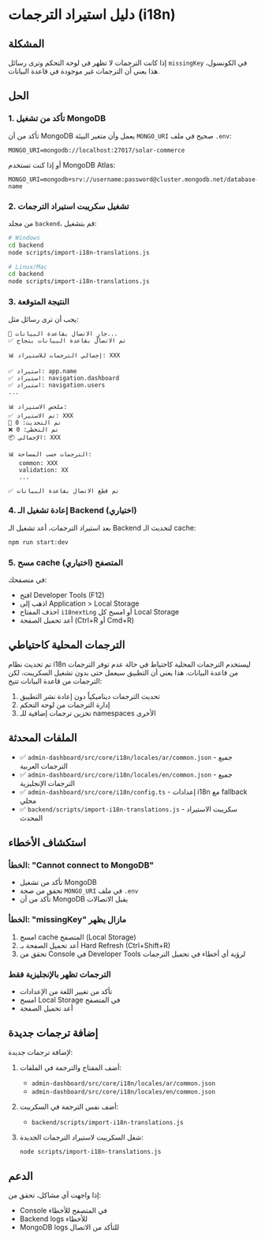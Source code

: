# دليل استيراد الترجمات (i18n)

## المشكلة
إذا كانت الترجمات لا تظهر في لوحة التحكم وترى رسائل `missingKey` في الكونسول، هذا يعني أن الترجمات غير موجودة في قاعدة البيانات.

## الحل

### 1. تأكد من تشغيل MongoDB
تأكد من أن MongoDB يعمل وأن متغير البيئة `MONGO_URI` صحيح في ملف `.env`:

```env
MONGO_URI=mongodb://localhost:27017/solar-commerce
```

أو إذا كنت تستخدم MongoDB Atlas:
```env
MONGO_URI=mongodb+srv://username:password@cluster.mongodb.net/database-name
```

### 2. تشغيل سكريبت استيراد الترجمات

من مجلد `backend`، قم بتشغيل:

```bash
# Windows
cd backend
node scripts/import-i18n-translations.js

# Linux/Mac
cd backend
node scripts/import-i18n-translations.js
```

### 3. النتيجة المتوقعة

يجب أن ترى رسائل مثل:

```
🔄 جارٍ الاتصال بقاعدة البيانات...
✅ تم الاتصال بقاعدة البيانات بنجاح

📊 إجمالي الترجمات للاستيراد: XXX

✅ استيراد: app.name
✅ استيراد: navigation.dashboard
✅ استيراد: navigation.users
...

📊 ملخص الاستيراد:
✅ تم الاستيراد: XXX
🔄 تم التحديث: 0
❌ تم التخطي: 0
📦 الإجمالي: XXX

📊 الترجمات حسب المساحة:
   common: XXX
   validation: XX
   ...

✅ تم قطع الاتصال بقاعدة البيانات
```

### 4. إعادة تشغيل الـ Backend (اختياري)

بعد استيراد الترجمات، أعد تشغيل الـ Backend لتحديث الـ cache:

```bash
npm run start:dev
```

### 5. مسح cache المتصفح (اختياري)

في متصفحك:
- افتح Developer Tools (F12)
- اذهب إلى Application > Local Storage
- احذف المفتاح `i18nextLng` أو امسح كل Local Storage
- أعد تحميل الصفحة (Ctrl+R أو Cmd+R)

## الترجمات المحلية كاحتياطي

تم تحديث نظام i18n ليستخدم الترجمات المحلية كاحتياط في حالة عدم توفر الترجمات من قاعدة البيانات. هذا يعني أن التطبيق سيعمل حتى بدون تشغيل السكريبت، لكن الترجمات من قاعدة البيانات تتيح:

1. تحديث الترجمات ديناميكياً دون إعادة نشر التطبيق
2. إدارة الترجمات من لوحة التحكم
3. تخزين ترجمات إضافية للـ namespaces الأخرى

## الملفات المحدثة

- ✅ `admin-dashboard/src/core/i18n/locales/ar/common.json` - جميع الترجمات العربية
- ✅ `admin-dashboard/src/core/i18n/locales/en/common.json` - جميع الترجمات الإنجليزية
- ✅ `admin-dashboard/src/core/i18n/config.ts` - إعدادات i18n مع fallback محلي
- ✅ `backend/scripts/import-i18n-translations.js` - سكريبت الاستيراد المحدث

## استكشاف الأخطاء

### الخطأ: "Cannot connect to MongoDB"

- تأكد من تشغيل MongoDB
- تحقق من صحة `MONGO_URI` في ملف `.env`
- تأكد من أن MongoDB يقبل الاتصالات

### الخطأ: "missingKey" مازال يظهر

1. امسح cache المتصفح (Local Storage)
2. أعد تحميل الصفحة بـ Hard Refresh (Ctrl+Shift+R)
3. تحقق من Console في Developer Tools لرؤية أي أخطاء في تحميل الترجمات

### الترجمات تظهر بالإنجليزية فقط

- تأكد من تغيير اللغة من الإعدادات
- امسح Local Storage في المتصفح
- أعد تحميل الصفحة

## إضافة ترجمات جديدة

لإضافة ترجمات جديدة:

1. أضف المفتاح والترجمة في الملفات:
   - `admin-dashboard/src/core/i18n/locales/ar/common.json`
   - `admin-dashboard/src/core/i18n/locales/en/common.json`

2. أضف نفس الترجمة في السكريبت:
   - `backend/scripts/import-i18n-translations.js`

3. شغل السكريبت لاستيراد الترجمات الجديدة:
   ```bash
   node scripts/import-i18n-translations.js
   ```

## الدعم

إذا واجهت أي مشاكل، تحقق من:
- Console في المتصفح للأخطاء
- Backend logs للأخطاء
- MongoDB logs للتأكد من الاتصال

